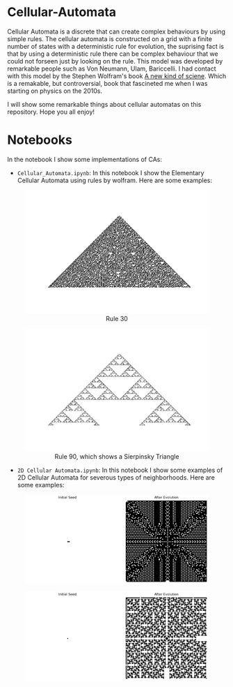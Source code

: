 # Cellular-Automata

Cellular Automata is a discrete that can create complex behaviours by using simple rules. The cellular automata is constructed on a grid with a finite number of states with a deterministic rule for evolution, the suprising fact is that by using a deterministic rule there can be complex behaviour that we could not forseen just by looking on the rule. This model was developed by remarkable people such as Von Neumann, Ulam, Bariccelli. I had contact with this model by the Stephen Wolfram's book [A new kind of sciene](https://www.wolframscience.com/nks/). Which is a remakable, but controversial, book that fascineted me when I was starting on physics on the 2010s. 

I will show some remarkable things about cellular automatas on this repository. Hope you all enjoy!

# Notebooks

In the notebook I show some implementations of CAs:

- `Cellular_Automata.ipynb`: In this notebook I show the Elementary Cellular Automata using rules by wolfram. Here are some examples:

<figure align="center">
  <img src="Figures/CA1D_2.png" alt="Rule 30"/>
  <figcaption>Rule 30</figcaption>
</figure>

<figure align="center">
  <img src="Figures/CA1D.png" alt="Rule 30"/>
  <figcaption>Rule 90, which shows a Sierpinsky Triangle</figcaption>
</figure>


- `2D Cellular Automata.ipynb`: In this notebook I show some examples of 2D Cellular Automata for severous types of neighborhoods. Here are some examples:

<figure align="center">
  <img src="Figures/CA2D_2.png" alt="Rule 30"/>
</figure>

<figure align="center">
  <img src="Figures/CA2D.png" alt="Rule 30"/>
</figure>